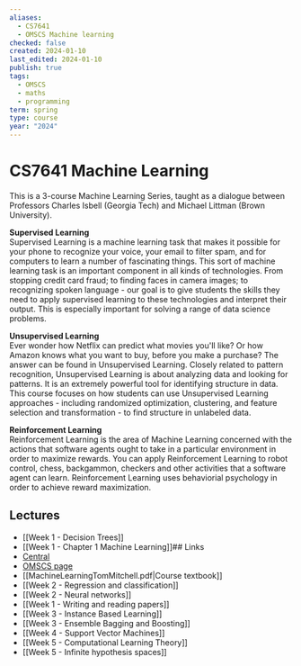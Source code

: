 ```yaml
---
aliases:
  - CS7641
  - OMSCS Machine learning
checked: false
created: 2024-01-10
last_edited: 2024-01-10
publish: true
tags:
  - OMSCS
  - maths
  - programming
term: spring
type: course
year: "2024"
---
```

# CS7641 Machine Learning

This is a 3-course Machine Learning Series, taught as a dialogue between Professors Charles Isbell (Georgia Tech) and Michael Littman (Brown University).

**Supervised Learning**  
Supervised Learning is a machine learning task that makes it possible for your phone to recognize your voice, your email to filter spam, and for computers to learn a number of fascinating things. This sort of machine learning task is an important component in all kinds of technologies. From stopping credit card fraud; to finding faces in camera images; to recognizing spoken language - our goal is to give students the skills they need to apply supervised learning to these technologies and interpret their output. This is especially important for solving a range of data science problems.

**Unsupervised Learning**  
Ever wonder how Netflix can predict what movies you'll like? Or how Amazon knows what you want to buy, before you make a purchase? The answer can be found in Unsupervised Learning. Closely related to pattern recognition, Unsupervised Learning is about analyzing data and looking for patterns. It is an extremely powerful tool for identifying structure in data. This course focuses on how students can use Unsupervised Learning approaches - including randomized optimization, clustering, and feature selection and transformation - to find structure in unlabeled data.

**Reinforcement Learning**  
Reinforcement Learning is the area of Machine Learning concerned with the actions that software agents ought to take in a particular environment in order to maximize rewards. You can apply Reinforcement Learning to robot control, chess, backgammon, checkers and other activities that a software agent can learn. Reinforcement Learning uses behaviorial psychology in order to achieve reward maximization.

## Lectures
- [[Week 1 - Decision Trees]]
- [[Week 1 - Chapter 1 Machine Learning]]## Links
- [Central](https://www.omscentral.com/courses/machine-learning/reviews)
- [OMSCS page](https://omscs.gatech.edu/cs-7641-machine-learning)
- [[MachineLearningTomMitchell.pdf|Course textbook]]
- [[Week 2 - Regression and classification]]
- [[Week 2 - Neural networks]]
- [[Week 1 - Writing and reading papers]]
- [[Week 3 - Instance Based Learning]]
- [[Week 3 - Ensemble Bagging and Boosting]]
- [[Week 4 - Support Vector Machines]]
- [[Week 5 - Computational Learning Theory]]
- [[Week 5 - Infinite hypothesis spaces]]